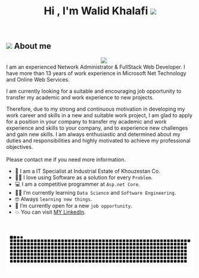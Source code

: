 <h1 align="center">Hi , I'm Walid Khalafi <img src="https://media.giphy.com/media/hvRJCLFzcasrR4ia7z/giphy.gif" width="35"></h1>

<br>

## <picture><img src = "https://github.com/7oSkaaa/7oSkaaa/blob/main/Images/about_me.gif?raw=true" width = 50px></picture> About me

<picture> <img align="right" src="https://github.com/7oSkaaa/7oSkaaa/blob/main/Images/Right_Side.gif?raw=true" width = 250px></picture>
<br>
I am an experienced Network Administrator & FullStack Web Developer. I have more than 13 years of work experience in Microsoft Net Technology and Online Web Services.

I am currently looking for a suitable and encouraging job opportunity to transfer my academic and work experience to new projects.

Therefore, due to my strong and continuous motivation in developing my work career and skills in a new and suitable work project, I am glad to apply for a position in your company to transfer my academic and work experience and skills to your company, and to experience new challenges and gain new skills. I am always enthusiastic and determined about my duties and responsibilities and highly motivated to achieve my professional objectives.
<br><br>
Please contact me if you need more information.
<br>

- :school: I am a IT Specialist at Industrial Estate of Khouzestan Co.
- :technologist: I love using Software as a solution for every `Problem`.
- :computer: I am a competitive programmer at `Asp.net Core`.
- :student: I’m currently learning `Data Science` and `Software Engineering`.
- :nerd_face: Always `learning new things`.
- :thinking: I’m currently open for a new `job opportunity`.
- :boom: You can visit [MY LinkedIn](https://www.linkedin.com/in/walid-khalafi-5b4927173/).
<br>

<p align = "center">
	<img src = "https://github.com/7oSkaaa/7oSkaaa/blob/output/github-contribution-grid-snake.svg?" alt = "Snake Game"/>
</p>
<!--
**walid-khalafi/Walid-Khalafi** is a ✨ _special_ ✨ repository because its `README.md` (this file) appears on your GitHub profile.

Here are some ideas to get you started:

- 🔭 I’m currently working on ...
- 🌱 I’m currently learning ...
- 👯 I’m looking to collaborate on ...
- 🤔 I’m looking for help with ...
- 💬 Ask me about ...
- 📫 How to reach me: ...
- 😄 Pronouns: ...
- ⚡ Fun fact: ...
-->

